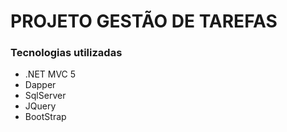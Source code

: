 # PROJETO GESTÃO DE TAREFAS
### Tecnologias utilizadas
- .NET MVC 5
- Dapper
- SqlServer
- JQuery
- BootStrap
